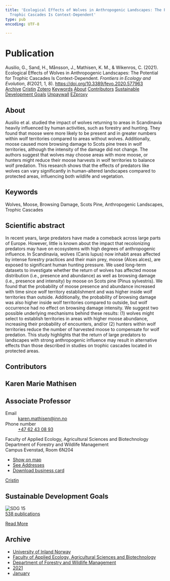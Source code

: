 ```yaml
---
title: 'Ecological Effects of Wolves in Anthropogenic Landscapes: The Potential for
  Trophic Cascades Is Context-Dependent'
type: pub
encoding: UTF-8

---
```

<h1>Publication</h1>
<article id="csl-bib-container-GYKSRT4D" class="csl-bib-container">
  <div class="csl-bib-body"> <div class="csl-entry">Ausilio, G., Sand, H., Månsson, J., Mathisen, K. M., &#38; Wikenros, C. (2021). Ecological Effects of Wolves in Anthropogenic Landscapes: The Potential for Trophic Cascades Is Context-Dependent. <i>Frontiers in Ecology and Evolution</i>, <i>8</i>(2021, 1, 8). <a href="https://doi.org/10.3389/fevo.2020.577963">https://doi.org/10.3389/fevo.2020.577963</a></div> </div>
  <div class="csl-bib-buttons">
    <a href="#taxonomy-article-GYKSRT4D" alt="archive" class="csl-bib-button">Archive</a>
    <a href="https://app.cristin.no/results/show.jsf?id=1867495" alt="Cristin" class="csl-bib-button">Cristin</a>
    <a href="http://zotero.org/groups/5881554/items/GYKSRT4D" alt="Zotero" class="csl-bib-button">Zotero</a>
    <a href="#keywords-article-GYKSRT4D" alt="keywords" class="csl-bib-button">Keywords</a>
    <a href="#about-article-GYKSRT4D" alt="about_pub" class="csl-bib-button">About</a>
    <a href="#contributors-article-GYKSRT4D" alt="contributors" class="csl-bib-button">Contributors</a>
    <a href="#sdg-article-GYKSRT4D" alt="sdg" class="csl-bib-button">Sustainable Development Goals</a>
    <a href="https://www.frontiersin.org/articles/10.3389/fevo.2020.577963/pdf" alt="Unpaywall" class="csl-bib-button">Unpaywall</a>
    <a href="https://www.frontiersin.org/articles/10.3389/fevo.2020.577963/pdf" alt="EZproxy" class="csl-bib-button">EZproxy</a>
  </div>
  <div id="csl-bib-meta-container-GYKSRT4D"></div>
</article>
<div id="csl-bib-meta-GYKSRT4D" class="csl-bib-meta">
  <article id="about-article-GYKSRT4D" class="about_pub-article">
    <h1>About</h1>
    Ausilio et al. studied the impact of wolves returning to areas in Scandinavia heavily influenced by human activities, such as forestry and hunting. They found that moose were more likely to be present and in greater numbers within wolf territories compared to areas without wolves. Additionally, moose caused more browsing damage to Scots pine trees in wolf territories, although the intensity of the damage did not change. The authors suggest that wolves may choose areas with more moose, or hunters might reduce their moose harvests in wolf territories to balance wolf predation. This research shows that the effects of predators like wolves can vary significantly in human-altered landscapes compared to protected areas, influencing both wildlife and vegetation.
  </article>
  <article id="keywords-article-GYKSRT4D" class="keywords-article">
    <h1>Keywords</h1>
    Wolves, Moose, Browsing Damage, Scots Pine, Anthropogenic Landscapes, Trophic Cascades
  </article>
  <article id="abstract-article-GYKSRT4D" class="abstract-article">
    <h1>Scientific abstract</h1>
    In recent years, large predators have made a comeback across large parts of Europe. However, little is known about the impact that recolonizing predators may have on ecosystems with high degrees of anthropogenic influence. In Scandinavia, wolves (Canis lupus) now inhabit areas affected by intense forestry practices and their main prey, moose (Alces alces), are exposed to significant human hunting pressure. We used long-term datasets to investigate whether the return of wolves has affected moose distribution (i.e., presence and abundance) as well as browsing damage (i.e., presence and intensity) by moose on Scots pine (Pinus sylvestris). We found that the probability of moose presence and abundance increased with time since wolf territory establishment and was higher inside wolf territories than outside. Additionally, the probability of browsing damage was also higher inside wolf territories compared to outside, but wolf occurrence had no effect on browsing damage intensity. We suggest two possible underlying mechanisms behind these results: (1) wolves might select to establish territories in areas with higher moose abundance, increasing their probability of encounters, and/or (2) hunters within wolf territories reduce the number of harvested moose to compensate for wolf predation. This study highlights that the return of large predators to landscapes with strong anthropogenic influence may result in alternative effects than those described in studies on trophic cascades located in protected areas.
  </article>
  <article id="contributors-article-GYKSRT4D" class="contributors-article">
    <h1>Contributors</h1>
    <div class="personas"> <div class="vrtx-hinn-person-card"> <div class="photo"> <i class="lar la-user-circle missing-person"></i> </div> <div class="info"> <hgroup><h1>Karen Marie Mathisen</h1> <h2>Associate Professor</h2> </hgroup><dl> <dt>Email</dt> <dd> <a href="mailto:karen.mathisen@inn.no">karen.mathisen@inn.no</a> </dd> <dt>Phone number</dt> <dd><a href="tel:+4762430893"> +47 62 43 08 93 </a></dd> </dl> <p> Faculty of Applied Ecology, Agricultural Sciences and Biotechnology<br> Department of Forestry and Wildlife Management<br> Campus Evenstad, Room 6N204 </p> <ul class="vrtx-hinn-links"> <li><a href="https://www.google.com/maps?q=61.42516,11.07813">Show on map</a></li> <li><a href="https://www.inn.no/english/find-an-employee/karen-mathisen.html#vrtx-hinn-addresses">See Addresses</a></li> <li><a href="https://www.inn.no/english/find-an-employee/karen-mathisen.html?vrtx=vcf">Download business card</a></li> </ul> </div> </div> <a href="https://app.cristin.no/persons/show.jsf?id=328273" alt="Cristin URL" class="personas-cristin">Cristin</a> </div>
  </article>
  <article id="sdg-article-GYKSRT4D" class="sdg-article">
    <h1>Sustainable Development Goals</h1>
    <div class="sdg-container"><div id="sdg15" class="sdg">
        <img src="{{< params subfolder >}}images/sdg/sdg15_en.png" class="image" alt="SDG 15">
        <div class="sdg-overlay">
          <a href="{{< params subfolder >}}en/archive/?sdg=15#archive" class="sdg-publication-count"><span>538</span> publications</a>
          <p><a href="https://sdgs.un.org/goals/goal15" class="sdg-read-more">Read More</a></p>
        </div>
      </div></div>
  </article>
  <article id="taxonomy-article-GYKSRT4D" class="taxonomy-article">
    <h1>Archive</h1>
    <ul>
      <li><a href="{{< params subfolder >}}en/archive/?key=3DCRN523">University of Inland Norway</a></li>
      <li><a href="{{< params subfolder >}}en/archive/?key=T77LXH6D">Faculty of Applied Ecology, Agricultural Sciences and Biotechnology</a></li>
      <li><a href="{{< params subfolder >}}en/archive/?key=7TRARPE3">Department of Forestry and Wildlife Management</a></li>
      <li><a href="{{< params subfolder >}}en/archive/?key=5LT6Q2XL">2021</a></li>
      <li><a href="{{< params subfolder >}}en/archive/?key=Z2K94IUE">January</a></li>
    </ul>
  </article>
</div>
